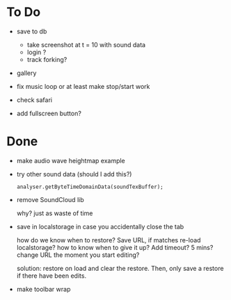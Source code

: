 ﻿# To Do

*   save to db

    * take screenshot at t = 10 with sound data
    * login ?
    * track forking?

*   gallery

*   fix music loop or at least make stop/start work

*   check safari

*   add fullscreen button?


# Done

*   make audio wave heightmap example

*   try other sound data (should I add this?)

        analyser.getByteTimeDomainData(soundTexBuffer);

*   remove SoundCloud lib

    why? just as waste of time

*   save in localstorage in case you accidentally close the tab

    how do we know when to restore? Save URL, if matches re-load
    localstorage? how to know when to give it up? Add timeout? 5 mins?
    change URL the moment you start editing?

    solution: restore on load and clear the restore. Then, only
    save a restore if there have been edits.

*   make toolbar wrap


